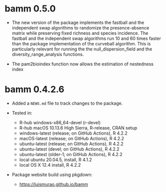 # bamm 0.5.0

  - The new version of the package implements the fastball and the independent 
    swap algorithms to randomize the presence-absence matrix while preserving 
    fixed richness and species incidence. The fastball and the independent 
    swap algorithms run 10 and 60 times faster than the package implementation 
    of the curveball algorithm. This is particularly relevant for running the
    the null_dispersion_field and the diversity_range_analysis functions.
    
 - The pam2bioindex function now allows the estimation of nestedness index

# bamm 0.4.2.6

* Added a `NEWS.md` file to track changes to the package.

* Tested in:
    - R-hub windows-x86_64-devel (r-devel)
    - R-hub  macOS 10.13.6 High Sierra, R-release, CRAN setup
    - windows-latest (release; on GitHub Actions), R 4.2.2
    - macOS-latest (release; on GitHub Actions), R 4.2.2
    - ubuntu-latest (release; on GitHub Actions), R 4.2.2
    - ubuntu-latest (devel; on GitHub Actions), R 4.2.2
    - ubuntu-latest (older-1; on GitHub Actions), R 4.2.2
    - local ubuntu 20.04.5, install, R 4.1.2
    - local OS X 12.4 install, R 4.2.2
* Package website build using pkgdown:
    - https://luismurao.github.io/bamm
